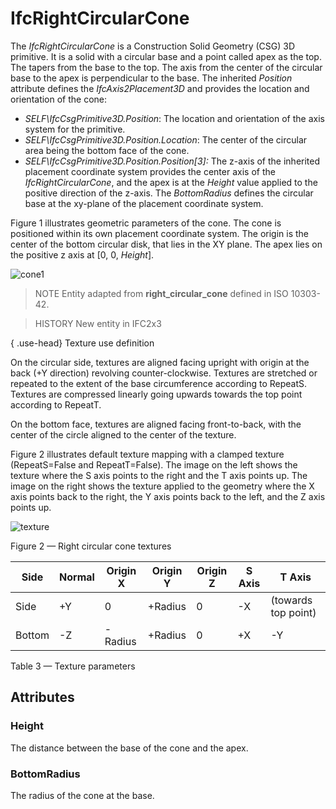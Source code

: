 # IfcRightCircularCone

The _IfcRightCircularCone_ is a Construction Solid Geometry (CSG) 3D primitive. It is a solid with a circular base and a point called apex as the top. The tapers from the base to the top. The axis from the center of the circular base to the apex is perpendicular to the base. The inherited _Position_ attribute defines the _IfcAxis2Placement3D_ and provides the location and orientation of the cone:

* _SELF\IfcCsgPrimitive3D.Position_: The location and orientation of the axis system for the primitive.
* _SELF\IfcCsgPrimitive3D.Position.Location_: The center of the circular area being the bottom face of the cone.
* _SELF\IfcCsgPrimitive3D.Position.Position[3]:_ The z-axis of the inherited placement coordinate system provides the center axis of the _IfcRightCircularCone_, and the apex is at the _Height_ value applied to the positive direction of the z-axis. The _BottomRadius_ defines the circular base at the xy-plane of the placement coordinate system.
<!-- end of definition -->
Figure 1 illustrates geometric parameters of the cone. The cone is positioned within its own placement coordinate system. The origin is the center of the bottom circular disk, that lies in the XY plane. The apex lies on the positive z axis at [0, 0, _Height_].

![cone1](../../../../figures/ifcrightcircularcone-layout1.png "Figure 1 — Right circular cone geometry")

> NOTE Entity adapted from **right_circular_cone** defined in ISO 10303-42.

> HISTORY New entity in IFC2x3

{ .use-head}
Texture use definition

On the circular side, textures are aligned facing upright with origin at the back (+Y direction) revolving counter-clockwise. Textures are stretched or repeated to the extent of the base circumference according to RepeatS. Textures are compressed linearly going upwards towards the top point according to RepeatT.

On the bottom face, textures are aligned facing front-to-back, with the center of the circle aligned to the center of the texture.

Figure 2 illustrates default texture mapping with a clamped texture (RepeatS=False and RepeatT=False). The image on the left shows the texture where the S axis points to the right and the T axis points up. The image on the right shows the texture applied to the geometry where the X axis points back to the right, the Y axis points back to the left, and the Z axis points up.

![texture](../../../../figures/ifcrightcircularcone-texture.png)

Figure 2 — Right circular cone textures

|Side|Normal|Origin X|Origin Y|Origin Z|S Axis|T Axis|
|--- |--- |--- |--- |--- |--- |--- |
|Side|+Y|0|+Radius|0|-X|(towards top point)|
|Bottom|-Z|-Radius|+Radius|0|+X|-Y|

Table 3 — Texture parameters

## Attributes

### Height
The distance between the base of the cone and the apex.

### BottomRadius
The radius of the cone at the base.
